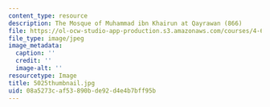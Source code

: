 ```yaml
---
content_type: resource
description: The Mosque of Muhammad ibn Khairun at Qayrawan (866)
file: https://ol-ocw-studio-app-production.s3.amazonaws.com/courses/4-614-religious-architecture-and-islamic-cultures-fall-2002/08a5273caf53890bde92d4e4b7bff95b_5025thumbnail.jpg
file_type: image/jpeg
image_metadata:
  caption: ''
  credit: ''
  image-alt: ''
resourcetype: Image
title: 5025thumbnail.jpg
uid: 08a5273c-af53-890b-de92-d4e4b7bff95b
---
```

